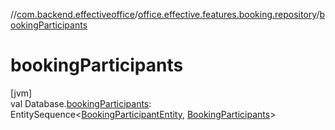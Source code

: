 //[com.backend.effectiveoffice](../../index.md)/[office.effective.features.booking.repository](index.md)/[bookingParticipants](booking-participants.md)

# bookingParticipants

[jvm]\
val Database.[bookingParticipants](booking-participants.md): EntitySequence&lt;[BookingParticipantEntity](-booking-participant-entity/index.md), [BookingParticipants](-booking-participants/index.md)&gt;

